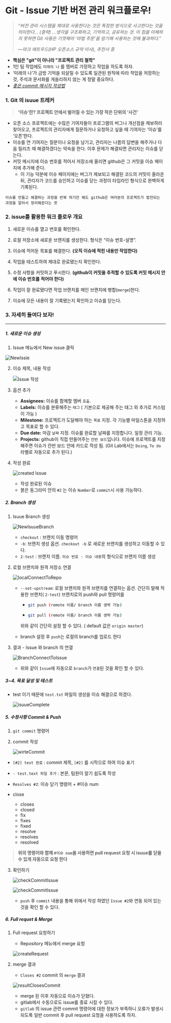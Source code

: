 # Git - Issue 기반 버전 관리 워크플로우!

> *“버전 관리 시스템을 제대로 사용한다는 것은 특정한 방식으로 사고한다는 것을 의미한다… (중략) …생각을 구조화하고, 기억하고, 공유하는 것. 이 점을 이해하지 못하면 Git 사용은 기껏해야 ‘마법 주문’을 암기해 사용하는 것에 불과하다.”*
>
> *—마크 애트우드(HP 오픈소스 규약 이사), 추천사 중*



* **핵심은 "git"이 아니라 "프로젝트 관리 철학"**
* 1인 팀 작업에도 `미래의 나` 를 멤버로 가정하고 작업을 하도록 하자.
*  ‘미래의 나’가 금방 기억을 되살릴 수 있도록 일관된 원칙에 따라 작업을 저장하는 것, 주석과 문서화를 게을리하지 않는 게 정말 중요하다.
*  *[좋은 commit 메시지 작성법](https://item4.github.io/2016-11-01/How-to-Write-a-Git-Commit-Message/)*



### 1. Git 의 isuue 트레커

>  **‘이슈’란? 프로젝트 안에서 벌어질 수 있는 가장 작은 단위의 ‘사건’**

* 오픈 소스 프로젝트에는 수많은 기여자들이 프로그램의 버그나 개선점을 제보하러 찾아오고, 프로젝트의 관리자에게 질문하거나 요청하고 싶을 때 기여자는 ‘이슈’를 ‘오픈’한다.
* 이슈를 연 기여자는 질문이나 요청을 남기고, 관리자는 나름의 답변을 해주거나 다음 릴리즈 때 해결하겠다는 약속을 한다. 이후 문제가 해결되면 관리자는 이슈를 닫는다.
* 커밋 메시지에 이슈 번호를 적어서 저장소에 올리면 github은 그 커밋을 이슈 페이지에 추가해 준다.
  * 이 기능 덕분에 이슈 페이지에는 버그가 제보되고 해결된 코드의 커밋이 올라온 뒤, 관리자가 코드를 승인하고 이슈를 닫는 과정이 타임라인 형식으로 완벽하게 기록된다.

```
이슈를 만들고 해결하는 과정을 반복 하기만 해도 github은 여러분의 프로젝트가 발전되는 과정을 알아서 정리해준다는 뜻
```



### 2. issue를 활용한 워크 플로우 개요

1. 새로운 이슈를 열고 번호를 확인한다.

2. 로컬 저장소에 새로운 브랜치를 생성한다. 형식은 “이슈 번호-설명”.
3. 이슈에 적어둔 목표를 해결한다. **(오직 이슈에 적힌 내용만 작업한다)**
4. 작업을 테스트하여 제대로 완료됐는지 확인한다.
5. 수정 사항을 커밋하고 푸시한다. **(github이 커밋을 추적할 수 있도록 커밋 메시지 안에 이슈 번호를 적어야 한다)**
6. 작업이 잘 완료됐다면 작업 브랜치를 메인 브랜치에 병합(`merge`)한다.
7. 이슈에 모든 내용이 잘 기록됐는지 확인하고 이슈를 닫는다.



### 3. 자세히 들여다 보자!

-------------------------------------------------------------

##### 1. 새로운 이슈 생성

1. Issue 메뉴에서 New issue 클릭

![NewIssie](./gitIssueImg/1.jpg)

2. 이슈 제목, 내용 작성

   ![Issue 작성](./gitIssueImg/2.jpg)

   

3. 옵션 추가

   * **Assignees:** 이슈를 함께할 멤버 `호출`.
   * **Labels:** 이슈를 분류해주는 `태그` ( 기본으로 제공해 주는 태그 외 추가로 커스텀이 가능 )
   * **Milestone:** 프로젝트가 도달해야 하는 `목표` 지정. 각 기능별 마일스톤을 지정하고 목표로 할 수 있다.
   * **Due date:** 마감 `날짜` 지정. 이슈를 완료할 날짜를 지정합니다. 일정 관리 기능.
   * **Projects:** github이 직접 만들어주는 `칸반 보드`입니다. 이슈에 프로젝트를 지정해주면 이슈가 칸반 보드 안에 카드로 작성 됨. (Git Lab에서는 `Doing`, `To do` 라벨로 자동으로 추가 된다.)

4. 작성 완료

   ![created Issue](./gitIssueImg/3.jpg)

   * 작성 완료된 이슈
   * 붉은 동그라미 안의 `#2` 는 이슈 `Number`로 `commit`시 사용 가능하다.



##### 2. Branch 생성

1. Isuue Branch 생성

   ![NewIsuueBranch](./gitIssueImg/4.jpg)

   * `checkout` : 브랜치 이동 명령어
   * `-b`: 브랜치 생성 옵션. `checkout -b` 로 새로운 브랜치를 생성하고 이동할 수 있다.
   * `2-test` : 브랜치 이름. `이슈 번호 - 이슈 내용`의 형식으로 브랜치 이름 생성



2. 로컬 브랜치와 원격 저장소 연결

   ![localConnectToRepo](./gitIssueImg/5.jpg)

   * `--set-upstream`: 로컬 브랜치와 원격 브랜치를 연결하는 옵션. 간단히 말해 적용한 브랜치( `2-test`) 브랜치로의 push와 pull 명령어를

     * ```bash
       git push (remote 이름/ branch 이름 생략 가능)
       ```

     * ```bash
       git pull (remote 이름/ branch 이름 생략 가능)
       ```

     위와 같이 간단히 설정 할 수 있다. ( default 값은 `origin master`)
     
   * branch 설정 후 `push`는 로컬의 branch를 업로드 한다



3. 결과 - Issue 와 branch 의 연결

   ![BranchConnectToIssue](./gitIssueImg/13.jpg)

   * 위와 같이 `Issue`에 자동으로 `branch`가 `연결`된 것을 확인 할 수 있다.



##### 3~4. 목표 달성 및 테스트

* test 이기 때문에 `test.txt` 파일의 생성을 이슈 해결으로 하겠다.

  ![isuueComplete](./gitIssueImg/6.jpg)



##### 5. 수정사항 Commit & Push

1. `git commit` 명령어

2. commit 작성

   ![wirteCommit](./gitIssueImg/8.jpg)

* `[#2] test 완료` : commit 제목, `[#2]` 를 시작으로 하여 이슈 표기

* `- test.text 파일 추가` : 본문, 팀원이 알기 쉽도록 작성

* `Resolves #2`: 이슈 닫기 명령어 + #이슈 num 
* close
  * closes
  * closed
  * fix
  * fixes
  * fixed
  * resolve
  * resolves
  * resolved

>  **위의 명령어와 함께 `#이슈 num`을 사용하면 pull request 요청 시 isuue를 닫을 수 있게 자동으로 요청 한다**



3. 확인하기

   ![checkCommitIssue](./gitIssueImg/10.jpg)

   ![checkCommitIssue](./gitIssueImg/11.jpg)

   * `push` 후 `commit` 내용을 통해 위에서 작성 하였던 `Issue #2`와 연동 되어 있는 것을 확인 할 수 있다.



 ##### 6. Full requet & Merge

1. Full request 요청하기

   * Repository 메뉴에서 merge 요청
   
   ![createRequest](./gitIssueImg/9.jpg)
   



2. merge 결과

   * `Closes #2` commit 의 `merge` 결과

   ![resultClosesCommit](./gitIssueImg/14.jpg)

   * merge 된 이후 자동으로 이슈가 닫혔다.
   * gitlab에서 수동으로도 issue를 종료 시킬 수 있다.
   * `gitlab` 의 issue 관련 commit 명령어에 대한 정보가 부족하니 오류가 발생시 되도록 일반 commit 후 pull request 요청을 사용하도록 하자.



